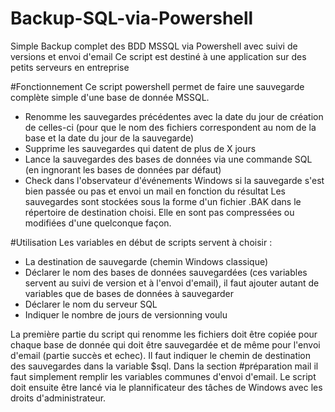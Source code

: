 # Backup-SQL-via-Powershell
Simple Backup complet des BDD MSSQL via Powershell avec suivi de versions et envoi d'email
Ce script est destiné à une application sur des petits serveurs en entreprise

#Fonctionnement
Ce script powershell permet de faire une sauvegarde complète simple d'une base de donnée MSSQL.
- Renomme les sauvegardes précédentes avec la date du jour de création de celles-ci (pour que le nom des fichiers correspondent au nom de la base et la date du jour de la sauvegarde)
- Supprime les sauvegardes qui datent de plus de X jours
- Lance la sauvegardes des bases de données via une commande SQL (en ingnorant les bases de données par défaut)
- Check dans l'observateur d'événements Windows si la sauvegarde s'est bien passée ou pas et envoi un mail  en fonction du résultat
Les sauvegardes sont stockées sous la forme d'un fichier .BAK dans le répertoire de destination choisi. Elle en sont pas compressées ou modifiées d'une quelconque façon.

#Utilisation
Les variables en début de scripts servent à choisir :
- La destination de sauvegarde (chemin Windows classique)
- Déclarer le nom des bases de données sauvegardées (ces variables servent au suivi de version et à l'envoi d'email), il faut ajouter autant de variables que de bases de données à sauvegarder
- Déclarer le nom du serveur SQL
- Indiquer le nombre de jours de versionning voulu

La première partie du script qui renomme les fichiers doit être copiée pour chaque base de donnée qui doit être sauvegardée et de même pour l'envoi d'email (partie succès et echec).
Il faut indiquer le chemin de destination des sauvegardes dans la variable $sql.
Dans la section #préparation mail il faut simplement remplir les variables communes d'envoi d'email.
Le script doit ensuite être lancé via le plannificateur des tâches de Windows avec les droits d'administrateur.

